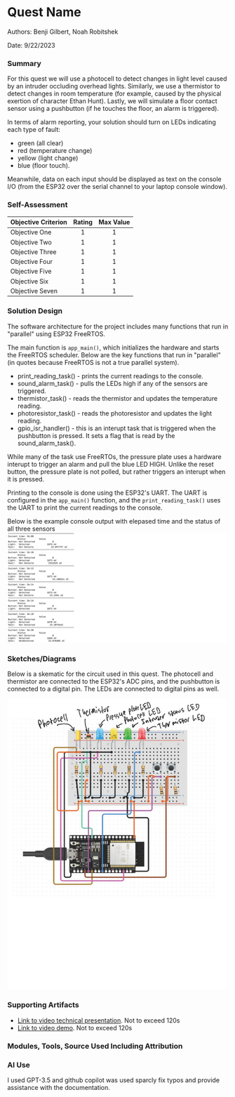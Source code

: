 # Quest Name

Authors: Benji Gilbert, Noah Robitshek

Date: 9/22/2023

### Summary
For this quest we will use a photocell to detect changes in light level caused by an intruder occluding overhead lights. Similarly, we use a thermistor to detect changes in room temperature (for example, caused by the physical exertion of character Ethan Hunt). Lastly, we will simulate a floor contact sensor using a pushbutton (if he touches the floor, an alarm is triggered).

In terms of alarm reporting, your solution should turn on LEDs indicating each type of fault: 
- green (all clear)
- red (temperature change)
- yellow (light change)
- blue (floor touch). 

Meanwhile, data on each input should be displayed as text on the console I/O (from the ESP32 over the serial channel to your laptop console window).


### Self-Assessment 

| Objective Criterion | Rating | Max Value  | 
|---------------------------------------------|:-----------:|:---------:|
| Objective One | 1 |  1     | 
| Objective Two | 1 |  1     | 
| Objective Three | 1 |  1     | 
| Objective Four | 1 |  1     | 
| Objective Five | 1 |  1     | 
| Objective Six | 1 |  1     | 
| Objective Seven | 1 |  1     | 


### Solution Design
The software architecture for the project includes many functions that run in "parallel" using ESP32 FreeRTOS.

The main function is `app_main()`, which initializes the hardware and starts the FreeRTOS scheduler. Below are the key functions that run in "parallel" (in quotes because FreeRTOS is not a true parallel system).

- print_reading_task() - prints the current readings to the console.
- sound_alarm_task() - pulls the LEDs high if any of the sensors are triggered.
- thermistor_task() - reads the thermistor and updates the temperature reading.
- photoresistor_task() - reads the photoresistor and updates the light reading.
- gpio_isr_handler() - this is an interupt task that is triggered when the pushbutton is pressed. It sets a flag that is read by the sound_alarm_task().

While many of the task use FreeRTOs, the pressure plate uses a hardware interupt to trigger an alarm and pull the blue LED HIGH. Unlike the reset button, the pressure plate is not polled, but rather triggers an interupt when it is pressed.

Printing to the console is done using the ESP32's UART. The UART is configured in the `app_main()` function, and the `print_reading_task()` uses the UART to print the current readings to the console.

Below is the example console output with elepased time and the status of all three sensors
![sensor readings](./images/Screenshot%202023-09-22%20at%202.47.10%20PM.png)



### Sketches/Diagrams
Below is a skematic for the circuit used in this quest. The photocell and thermistor are connected to the ESP32's ADC pins, and the pushbutton is connected to a digital pin. The LEDs are connected to digital pins as well.

![hello](./images/quest1circuit.jpg)


### Supporting Artifacts
- [Link to video technical presentation](https://drive.google.com/file/d/1gxg9fuesO0E4dvwlJJsm_pZ6vo8pwJr4/view?usp=sharing). Not to exceed 120s
- [Link to video demo](https://drive.google.com/file/d/1c9LHJ-mZjBCGq3O0sDQTOOuJa9f9g_Yx/view?usp=sharing). Not to exceed 120s


### Modules, Tools, Source Used Including Attribution

### AI Use
I used GPT-3.5 and github copilot was used sparcly fix typos and provide assistance with the documentation. 

<!-- I used {chat.openai.com GPT-3.5} on {8/30/2023} with the following prompt: -->

<!-- ***Prompt***

```
{prompt}

```

***Code Attribution***

I have included a comment in my code for this assignment stating the following:

```
// This code block was generated by {name} using {chat.openai.com
GPT-3.5} on {8/30/2023} -->



